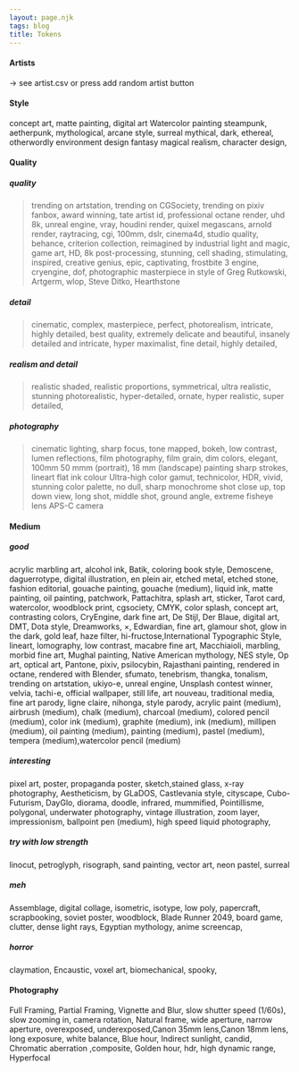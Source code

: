 ```yaml
---
layout: page.njk
tags: blog
title: Tokens
---
```


#### Artists

-> see artist.csv or press add random artist button

#### Style

concept art, matte painting, digital art
Watercolor painting
steampunk, aetherpunk,
mythological, arcane style,
surreal
mythical, dark, ethereal, otherwordly
environment design
fantasy
magical realism,
character design,

#### Quality

##### quality

> trending on artstation, trending on CGSociety, trending on pixiv fanbox, award winning, tate artist id, professional octane render, uhd 8k, unreal engine, vray, houdini render, quixel megascans, arnold render, raytracing, cgi, 100mm, dslr, cinema4d, studio quality, behance, criterion collection, reimagined by industrial light and magic, game art, HD, 8k post-processing, stunning, cell shading, stimulating, inspired, creative genius, epic, captivating, frostbite 3 engine, cryengine, dof, photographic masterpiece
> in style of
> Greg Rutkowski, Artgerm, wlop, Steve Ditko, Hearthstone

##### detail

> cinematic, complex, masterpiece, perfect, photorealism, intricate, highly detailed, best quality, extremely delicate and beautiful, insanely detailed and intricate, hyper maximalist, fine detail, highly detailed,

##### realism and detail

> realistic shaded, realistic proportions, symmetrical, ultra realistic, stunning photorealistic, hyper-detailed, ornate, hyper realistic, super detailed,

##### photography

> cinematic lighting, sharp focus, tone mapped, bokeh, low contrast, lumen reflections, film photography, film grain, dim colors, elegant, 100mm
> 50 mmm (portrait), 18 mm (landscape)
> painting
> sharp strokes, lineart flat ink
> colour
> Ultra-high color gamut, technicolor, HDR, vivid, stunning color palette, no dull, sharp monochrome
> shot
> close up, top down view, long shot, middle shot, ground angle, extreme fisheye lens
> APS-C camera

#### Medium

##### good

acrylic marbling art, alcohol ink, Batik, coloring book style, Demoscene, daguerrotype, digital illustration, en plein air, etched metal, etched stone, fashion editorial, gouache painting, gouache (medium), liquid ink, matte painting, oil painting, patchwork, Pattachitra, splash art, sticker, Tarot card, watercolor, woodblock print, cgsociety, CMYK, color splash, concept art, contrasting colors, CryEngine, dark fine art, De Stijl, Der Blaue, digital art, DMT, Dota style, Dreamworks, ×, Edwardian, fine art, glamour shot, glow in the dark, gold leaf, haze filter, hi-fructose,International Typographic Style, lineart, lomography, low contrast, macabre fine art, Macchiaioli, marbling, morbid fine art, Mughal painting, Native American mythology, NES style, Op art, optical art, Pantone, pixiv, psilocybin, Rajasthani painting, rendered in octane, rendered with Blender, sfumato, tenebrism, thangka, tonalism, trending on artstation, ukiyo-e, unreal engine, Unsplash contest winner, velvia, tachi-e, official wallpaper, still life, art nouveau, traditional media, fine art parody, ligne claire, nihonga, style parody, acrylic paint (medium), airbrush (medium), chalk (medium), charcoal (medium), colored pencil (medium), color ink (medium), graphite (medium), ink (medium), millipen (medium), oil painting (medium), painting (medium), pastel (medium), tempera (medium),watercolor pencil (medium)

##### interesting

pixel art, poster, propaganda poster, sketch,stained glass, x-ray photography, Aestheticism, by GLaDOS, Castlevania style, cityscape, Cubo-Futurism, DayGlo, diorama, doodle, infrared, mummified, Pointillisme, polygonal, underwater photography, vintage illustration, zoom layer, impressionism, ballpoint pen (medium), high speed liquid photography,

##### try with low strength

linocut, petroglyph, risograph, sand painting, vector art, neon pastel, surreal

##### meh

Assemblage, digital collage, isometric, isotype, low poly, papercraft, scrapbooking, soviet poster, woodblock, Blade Runner 2049, board game, clutter, dense light rays, Egyptian mythology, anime screencap,

##### horror

claymation, Encaustic, voxel art, biomechanical, spooky,

#### Photography

Full Framing, Partial Framing, Vignette and Blur, slow shutter speed (1/60s), slow zooming in, camera rotation, Natural frame, wide aperture, narrow aperture, overexposed, underexposed,Canon 35mm lens,Canon 18mm lens, long exposure, white balance, Blue hour, Indirect sunlight, candid, Chromatic aberration ,composite, Golden hour, hdr, high dynamic range, Hyperfocal
